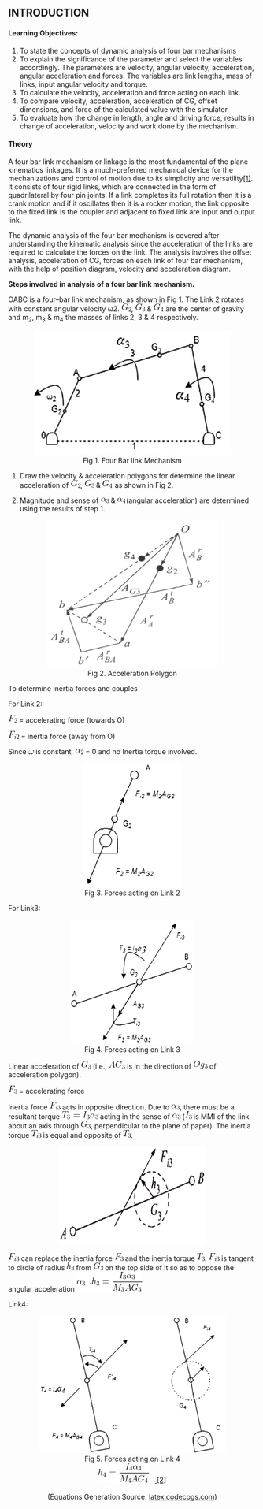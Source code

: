 ## INTRODUCTION<br>

#### Learning Objectives:

1. To state the concepts of dynamic analysis of four bar mechanisms
2. To explain the significance of the parameter and select the variables accordingly. The parameters are velocity, angular velocity, acceleration, angular acceleration and forces. The variables are link lengths, mass of links, input angular velocity and torque.
3. To calculate the velocity, acceleration and force acting on each link.
4. To compare velocity, acceleration, acceleration of CG, offset dimensions, and force of the calculated value with the simulator.
5. To evaluate how the change in length, angle and driving force, results in change of acceleration, velocity and work done by the mechanism.

#### Theory

A four bar link mechanism or linkage is the most fundamental of the plane kinematics linkages. It is a much-preferred mechanical device for the mechanizations and control of motion due to its simplicity and versatility<a href="references.html">[1]</a>. It consists of four rigid links, which are connected in the form of quadrilateral by four pin joints. If a link completes its full rotation then it is a crank motion and if it oscillates then it is a rocker motion, the link opposite to the fixed link is the coupler and adjacent to fixed link are input and output link.

The dynamic analysis of the four bar mechanism is covered after understanding the kinematic analysis since the acceleration of the links are required to calculate the forces on the link. The analysis involves the offset analysis, acceleration of CG, forces on each link of four bar mechanism, with the help of position diagram, velocity and acceleration diagram.

**Steps involved in analysis of a four bar link mechanism.**

OABC is a four–bar link mechanism, as shown in Fig 1. The Link 2 rotates with constant angular velocity ω2. <img src="./images/equations/g2.png" title="G_2" />, <img src="./images/equations/g3.png" title="G_3" /> & <img src="./images/equations/g4.png" title="G_4" /> are the center of gravity and m<sub>2</sub>, m<sub>3</sub> & m<sub>4</sub> the masses of links 2, 3 & 4 respectively.

<center><img src="images/formula.png" height="253" width="400"></center>           
<center>Fig 1. Four Bar link Mechanism</center>

1. Draw the velocity & acceleration polygons for determine the linear acceleration of <img src="./images/equations/g2.png" title="G_2" />, <img src="./images/equations/g3.png" title="G_3" /> & <img src="./images/equations/g4.png" title="G_4" /> as shown in Fig 2.

2. Magnitude and sense of <img src="./images/equations/alpha3.png" title="\alpha_3" /> & <img src="./images/equations/alpha4.png" title="\alpha_4" />(angular acceleration) are determined using the results of step 1.

<center><img src="images/formula1.png" height="300" width="350"></center>

<center>Fig 2. Acceleration Polygon </center>

To determine inertia forces and couples

For Link 2:

<img src="./images/equations/f2.png" title="F_2" /> = accelerating force (towards O)

<img src="./images/equations/fi2.png" title="F_{i2}" /> = inertia force (away from O)

Since <img src="./images/equations/omega.png" title="\omega" /> is constant, <img src="./images/equations/alpha2.png" title="\alpha_2" /> = 0 and no Inertia torque involved.

<center><img src="images/formula2.png" height="253" width="200"></center>

<center>Fig 3. Forces acting on Link 2</center>

For Link3:

<center><img src="images/formula3.png" height="253" width="250"></center>

<center>Fig 4. Forces acting on Link 3</center>

Linear acceleration of <img src="./images/equations/g3.png" title="G_3" /> (i.e., <img src="./images/equations/ag3.png" title="AG_3" /> is in the direction of <img src="./images/equations/og3.png" title="Og_3" /> of acceleration polygon).

<img src="./images/equations/f3.png" title="F_3" /> = accelerating force

Inertia force <img src="./images/equations/fi3.png" title="F_{i3}" /> acts in opposite direction. Due to <img src="./images/equations/alpha3.png" title="\alpha_3" />, there must be a resultant torque <img src="./images/equations/t3.png" title="T_3 =I_3\alpha_3" /> acting in the sense of <img src="./images/equations/alpha3.png" title="\alpha_3" /> (<img src="./images/equations/i3.png" title="I_3" /> is MMI of the link about an axis through <img src="./images/equations/g3.png" title="G_3" />, perpendicular to the plane of paper). The inertia torque <img src="./images/equations/ti3.png" title="T_{i3}" /> is equal and opposite of <img src="./images/equations/t31.png" title="T_3" />.

<center><img src="images/formula4.png" height="200" width="300"></center>

<img src="./images/equations/fi3.png" title="F_{i3}" /> can replace the inertia force <img src="./images/equations/f3.png" title="F_3" /> and the inertia torque <img src="./images/equations/t31.png" title="T_3" />. <img src="./images/equations/fi3.png" title="F_{i3}" /> is tangent to circle of radius <img src="./images/equations/h3.png" title="h_3" /> from <img src="./images/equations/g3.png" title="G_3" /> on the top side of it so as to oppose the angular acceleration <img src="./images/equations/a3h3.png" title="\alpha_3\ .h_3 = \frac {I_3 \alpha_3}{M_3 AG_3}" />

Link4:

<center><img src="images/formula5.png" height="280" width="380"></center>

<center>Fig 5. Forces acting on Link 4</center>

<center><img src="./images/equations/h4.png" title="h_4 = \frac {I_4 \alpha_4}{M_4 AG_4}" />&nbsp;&nbsp;&nbsp;<a href="references.html"> [2]</a></center><br>
<center>(Equations Generation Source: <a href="http://latex.codecogs.com/">latex.codecogs.com</a>)</center>
